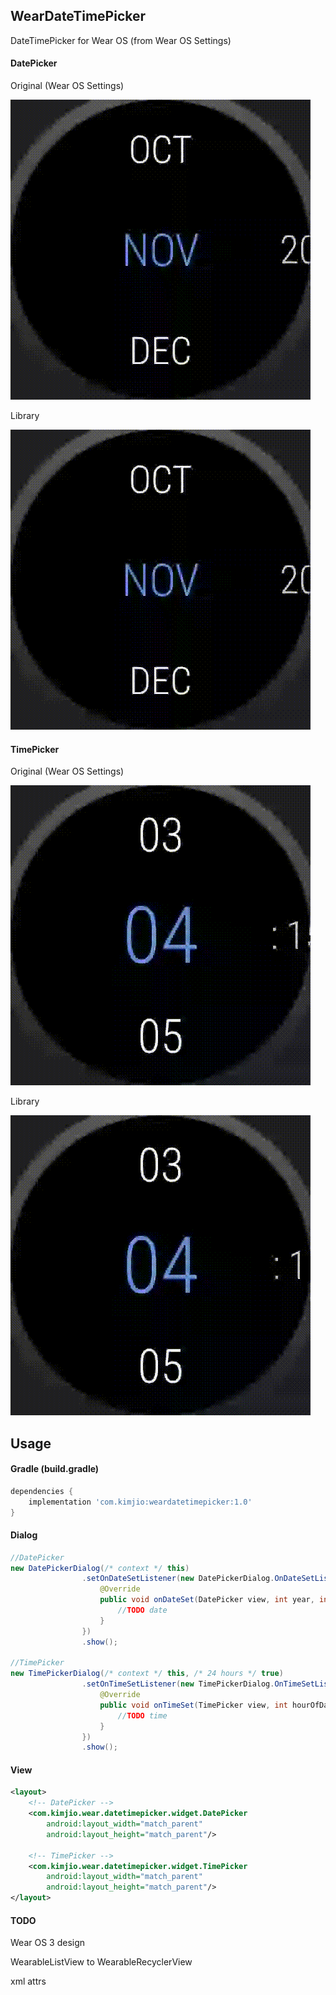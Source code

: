 ## WearDateTimePicker
DateTimePicker for Wear OS (from Wear OS Settings)

#### DatePicker
Original (Wear OS Settings)

![Original DatePiker](image/date_picker_google.gif)

Library

![DatePicker](image/date_picker.gif)

#### TimePicker
Original (Wear OS Settings)

![Original TimePiker](image/time_picker_google.gif)

Library

![TimePicker](image/time_picker.gif)

## Usage

#### Gradle (build.gradle)
````groovy
dependencies {
    implementation 'com.kimjio:weardatetimepicker:1.0'
}
````

#### Dialog
````java
//DatePicker
new DatePickerDialog(/* context */ this)
                .setOnDateSetListener(new DatePickerDialog.OnDateSetListener() {
                    @Override
                    public void onDateSet(DatePicker view, int year, int month, int dayOfMonth) {
                        //TODO date
                    }
                })
                .show();

//TimePicker
new TimePickerDialog(/* context */ this, /* 24 hours */ true)
                .setOnTimeSetListener(new TimePickerDialog.OnTimeSetListener() {
                    @Override
                    public void onTimeSet(TimePicker view, int hourOfDay, int minute) {
                        //TODO time
                    }
                })
                .show();
````

#### View
````xml
<layout>
    <!-- DatePicker -->
    <com.kimjio.wear.datetimepicker.widget.DatePicker
        android:layout_width="match_parent"
        android:layout_height="match_parent"/>
    
    <!-- TimePicker -->        
    <com.kimjio.wear.datetimepicker.widget.TimePicker
        android:layout_width="match_parent"
        android:layout_height="match_parent"/>
</layout>
````

#### TODO
Wear OS 3 design

WearableListView to WearableRecyclerView

xml attrs
